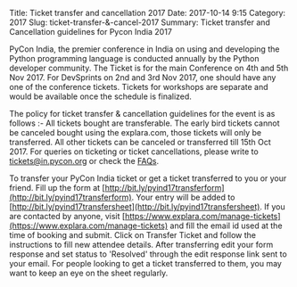 Title: Ticket transfer and cancellation 2017
Date: 2017-10-14 9:15
Category: 2017
Slug: ticket-transfer-&-cancel-2017
Summary: Ticket transfer and Cancellation guidelines for Pycon India 2017

PyCon India, the premier conference in India on using and developing the Python programming language is conducted annually by the Python developer community. The Ticket is for the main Conference on 4th and 5th Nov 2017. For DevSprints on 2nd and 3rd Nov 2017, one should have any one of the conference tickets. Tickets for workshops are separate and would be available once the schedule is finalized.

The policy for ticket transfer & cancellation guidelines for the event is as follows :-
All tickets bought are transferable. The early bird tickets cannot be canceled bought using the explara.com, those tickets will only be transferred. All other tickets can be canceled or transferred till 15th Oct 2017. For queries on ticketing or ticket cancellations, please write to [tickets@in.pycon.org](tickets@in.pycon.org) or check the [FAQs](https://in.pycon.org/2017/faqs.html).

To transfer your PyCon India ticket or get a ticket transferred to you or your friend. Fill up the form at [http://bit.ly/pyind17transferform](http://bit.ly/pyind17transferform). Your entry will be added to [http://bit.ly/pyind17transfersheet](http://bit.ly/pyind17transfersheet). If you are contacted by anyone, visit [https://www.explara.com/manage-tickets](https://www.explara.com/manage-tickets) and fill the email id used at the time of booking and submit. Click on Transfer Ticket and follow the instructions to fill new attendee details. After transferring edit your form response and set status to 'Resolved' through the edit response link sent to your email. For people looking to get a ticket transferred to them, you may want to keep an eye on the sheet regularly.
